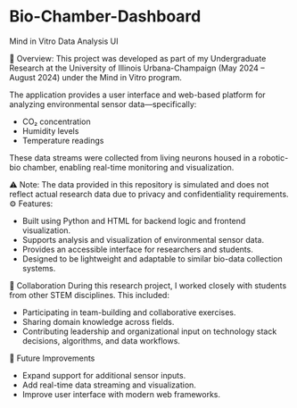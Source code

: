 # Bio-Chamber-Dashboard

Mind in Vitro Data Analysis UI

📌 Overview: 
This project was developed as part of my Undergraduate Research at the University of Illinois Urbana-Champaign (May 2024 – August 2024) under the Mind in Vitro program.

The application provides a user interface and web-based platform for analyzing environmental sensor data—specifically:

- CO₂ concentration
- Humidity levels
- Temperature readings

These data streams were collected from living neurons housed in a robotic-bio chamber, enabling real-time monitoring and visualization.

⚠️ Note: The data provided in this repository is simulated and does not reflect actual research data due to privacy and confidentiality requirements.
⚙️ Features:
  - Built using Python and HTML for backend logic and frontend visualization.
  - Supports analysis and visualization of environmental sensor data.
  - Provides an accessible interface for researchers and students.
  - Designed to be lightweight and adaptable to similar bio-data collection systems.

👥 Collaboration
During this research project, I worked closely with students from other STEM disciplines. This included:
  - Participating in team-building and collaborative exercises.
  - Sharing domain knowledge across fields.
  - Contributing leadership and organizational input on technology stack decisions, algorithms, and data workflows.

🚀 Future Improvements
  - Expand support for additional sensor inputs.
  - Add real-time data streaming and visualization.
  - Improve user interface with modern web frameworks.

